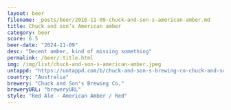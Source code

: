 ```yaml
---
layout: beer
filename: _posts/beer/2016-11-09-chuck-and-son-s-american-amber.md
title: Chuck and son’s American amber
category: beer
score: 6.5
beer-date: "2024-11-09"
desc: "Decent amber, kind of missing something"
permalink: /beer/:title.html
img: /img/list/chuck-and-son-s-american-amber.jpeg
untappd: "https://untappd.com/b/chuck-and-son-s-brewing-co-chuck-and-son-s-brewing-co-american-amber/5826548"
country: "Australia"
brewery: "Chuck and Son's Brewing Co."
breweryURL: "breweryURL"
style: "Red Ale - American Amber / Red"
---
```

